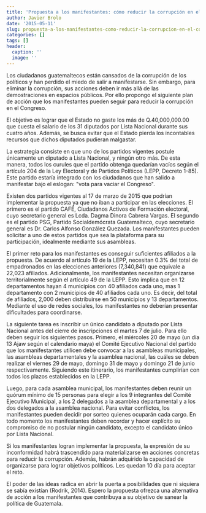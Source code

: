 ```yaml
---
title: 'Propuesta a los manifestantes: cómo reducir la corrupción en el Congreso'
author: Javier Brolo
date: '2015-05-11'
slug: propuesta-a-los-manifestantes-como-reducir-la-corrupcion-en-el-congreso
categories: []
tags: []
header:
  caption: ''
  image: ''
---
```


Los ciudadanos guatemaltecos están cansados de la corrupción de los políticos y han perdido el miedo de salir a manifestarse. Sin embargo, para eliminar la corrupción, sus acciones deben ir más allá de las demostraciones en espacios públicos. Por ello propongo el siguiente plan de acción que los manifestantes pueden seguir para reducir la corrupción en el Congreso.

El objetivo es lograr que el Estado no gaste los más de Q.40,000,000.00 que cuesta el salario de los 31 diputados por Lista Nacional durante sus cuatro años. Además, se busca evitar que el Estado pierda los incontables recursos que dichos diputados pudieran malgastar.

La estrategia consiste en que uno de los partidos vigentes postule únicamente un diputado a Lista Nacional, y ningún otro más. De esta manera, todos los curules que el partido obtenga quedarían vacíos según el artículo 204 de la Ley Electoral y de Partidos Políticos (LEPP, Decreto 1-85). Este partido estaría integrado con los ciudadanos que han salido a manifestar bajo el eslogan: "vota para vaciar el Congreso".

Existen dos partidos vigentes al 17 de marzo de 2015 que podrían implementar la propuesta ya que no iban a participar en las elecciones. El primero es el partido CAFÉ, Ciudadanos Activos de Formación electoral, cuyo secretario general es Lcda. Dagma Dinora Cabrera Vargas. El segundo es el partido PSG, Partido Socialdemócrata Guatemalteco, cuyo secretario general es Dr. Carlos Alfonso González Quezada. Los manifestantes pueden solicitar a uno de estos partidos que sea la plataforma para su participación, idealmente mediante sus asambleas.

El primer reto para los manifestantes es conseguir suficientes afiliados a la propuesta. De acuerdo al artículo 19 de la LEPP, necesitan 0.3% del total de empadronados en las elecciones anteriores (7,340,841) que equivale a 22,023 afiliados. Adicionalmente, los manifestantes necesitan organizarse territorialmente según el artículo 49 de la LEPP. Esto implica que en 12 departamentos hayan 4 municipios con 40 afiliados cada uno, mas 1 departamento con 2 municipios de 40 afiliados cada uno. Es decir, del total de afiliados, 2,000 deben distribuirse en 50 municipios y 13 departamentos. Mediante el uso de redes sociales, los manifestantes no deberían presentar dificultades para coordinarse.

La siguiente tarea es inscribir un único candidato a diputado por Lista Nacional antes del cierre de inscripciones el martes 7 de julio. Para ello deben seguir los siguientes pasos. Primero, el miércoles 20 de mayo (un día 13 Ajaw según el calendario maya) el Comité Ejecutivo Nacional del partido que los manifestantes utilicen debe convocar a las asambleas municipales, las asambleas departamentales y la asamblea nacional, las cuáles se deben realizar el viernes 29 de mayo, domingo 31 de mayo y domingo 21 de junio respectivamente. Siguiendo este itinerario, los manifestantes cumplirían con todos los plazos establecidos en la LEPP.

Luego, para cada asamblea municipal, los manifestantes deben reunir un quórum mínimo de 15 personas para elegir a los 9 integrantes del Comité Ejecutivo Municipal, a los 2 delegados a la asamblea departamental y a los dos delegados a la asamblea nacional. Para evitar conflictos, los manifestantes pueden decidir por sorteo quienes ocuparán cada cargo. En todo momento los manifestantes deben recordar y hacer explícito su compromiso de no postular ningún candidato, excepto el candidato único por Lista Nacional.

Si los manifestantes logran implementar la propuesta, la expresión de su inconformidad habrá trascendido para materializarse en acciones concretas para reducir la corrupción. Además, habrán adquirido la capacidad de organizarse para lograr objetivos políticos. Les quedan 10 día para aceptar el reto.

El poder de las ideas radica en abrir la puerta a posibilidades que ni siquiera se sabía existían (Rodrik, 2014). Espero la propuesta ofrezca una alternativa de acción a los manifestantes que contribuya a su objetivo de sanear la política de Guatemala.
